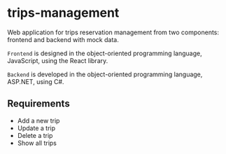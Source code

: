 # trips-management

Web application for trips reservation management from two components: frontend and backend with mock data.

`Frontend` is designed in the object-oriented programming language, JavaScript, using the React library.

`Backend` is developed in the object-oriented programming language, ASP.NET, using C#.

## Requirements
- Add a new trip
- Update a trip
- Delete a trip
- Show all trips
      
